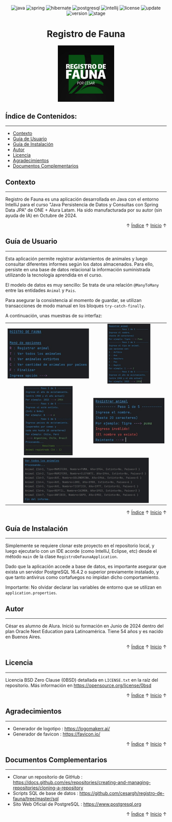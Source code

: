 <a id="readme-inicio"></a>

<div align="center">

![java](https://img.shields.io/badge/Java-17.0.12-red)
![spring](https://img.shields.io/badge/Spring-3.3.4-red)
![hibernate](https://img.shields.io/badge/Hibernate-6.6.1-red)
![postgresql](https://img.shields.io/badge/PostgreSQL-16.4.2-red)
![intellij](https://img.shields.io/badge/IntelliJ-CE%202024.2.2-red)
![license](https://img.shields.io/badge/License-0BSD-brightgreen)
![update](https://img.shields.io/badge/Update-19%2FOct%2F2024-blue)
![version](https://img.shields.io/badge/Version-1.0.1-blue)
![stage](https://img.shields.io/badge/Stage-Release-blue)

</div>

<h1 align="center">Registro de Fauna</h1>
<div align="center"><img alt="Registro de Fauna" src="assets/logotipo.png" style="width:35%;height:35%;" /></div> 


<a id="readme-indice"></a>
## Índice de Contenidos:
---
- [Contexto](#contexto)
- [Guía de Usuario](#guía-de-usuario)
- [Guía de Instalación](#guía-de-instalación)
- [Autor](#autor)
- [Licencia](#licencia)
- [Agradecimientos](#agradecimientos)
- [Documentos Complementarios](#documentos-complementarios)


## Contexto
---
Registro de Fauna es una aplicación desarrollada en Java con el entorno IntelliJ para el curso &quot;Java Persistencia de Datos y Consultas con Spring Data JPA&quot; de ONE + Alura Latam. Ha sido manufacturada por su autor (sin ayuda de IA) en Octubre de 2024.

<div align="right">&#8593; <a href="#readme-indice">Índice</a> &#8593; <a href="#readme-inicio">Inicio</a> &#8593;</div>

## Guía de Usuario
---
Esta aplicación permite registrar avistamientos de animales y luego consultar diferentes informes según los datos almacenados. Para ello, persiste en una base de datos relacional la información suministrada utilizando la tecnología aprendida en el curso.

El modelo de datos es muy sencillo: Se trata de una relación <code>@ManyToMany</code> entre las entidades <code>Animal</code> y <code>Pais</code>.

Para asegurar la consistencia al momento de guardar, se utilizan transacciones de modo manual en los bloques <code>try-catch-finally</code>.

A continuación, unas muestras de su interfaz:

<table align="center" style="border:0">
<tr>
<td align="center"><img src="assets/screenshot1.jpg" /></td>
<td align="center"><img src="assets/screenshot2.jpg" style="width:60%;height:60%;" /></td>
</tr>
<tr>
<td align="center"><img src="assets/screenshot3.jpg" style="width:60%;height:60%;" /></td>
<td align="center"><img src="assets/screenshot4.jpg" /></td>
</tr>
<tr>
<td align="center" colspan="2"><img src="assets/screenshot5.jpg" style="width:80%;height:80%;" /></td>
</tr>
</table>

<div align="right">&#8593; <a href="#readme-indice">Índice</a> &#8593; <a href="#readme-inicio">Inicio</a> &#8593;</div>

## Guía de Instalación
---
Simplemente se requiere clonar este proyecto en el repositorio local, y luego ejecutarlo con un IDE acorde (como IntelliJ, Eclipse, etc) desde el método <code>main</code> de la clase <code>RegistroDeFaunaApplication</code>.

Dado que la aplicación accede a base de datos, es importante asegurar que exista un servidor PostgreSQL 16.4.2 o superior previamente instalado, y que tanto antivirus como cortafuegos no impidan dicho comportamiento.

Importante: No olvidar declarar las variables de entorno que se utilizan en <code>application.properties</code>.

## Autor
---
César es alumno de Alura. Inició su formación en Junio de 2024 dentro del plan Oracle Next Education para Latinoamérica. Tiene 54 años y es nacido en Buenos Aires.

<div align="right">&#8593; <a href="#readme-indice">Índice</a> &#8593; <a href="#readme-inicio">Inicio</a> &#8593;</div>

## Licencia 
---
Licencia BSD Zero Clause (0BSD) detallada en <code>LICENSE.txt</code> en la raíz del repositorio. Más información en https://opensource.org/license/0bsd

<div align="right">&#8593; <a href="#readme-indice">Índice</a> &#8593; <a href="#readme-inicio">Inicio</a> &#8593;</div>

## Agradecimientos 
---
* Generador de logotipo : https://logomakerr.ai/
* Generador de favicon : https://favicon.io/

<div align="right">&#8593; <a href="#readme-indice">Índice</a> &#8593; <a href="#readme-inicio">Inicio</a> &#8593;</div>

## Documentos Complementarios
---
* Clonar un repositorio de GitHub : https://docs.github.com/es/repositories/creating-and-managing-repositories/cloning-a-repository
* Scripts SQL de base de datos :  https://github.com/cesargh/registro-de-fauna/tree/master/sql
* Sito Web Oficial de PostgreSQL : https://www.postgresql.org

<div align="right">&#8593; <a href="#readme-indice">Índice</a> &#8593; <a href="#readme-inicio">Inicio</a> &#8593;</div>
